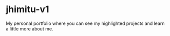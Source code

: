 # jhimitu-v1
My personal portfolio where you can see my highlighted projects and learn a little more about me.

